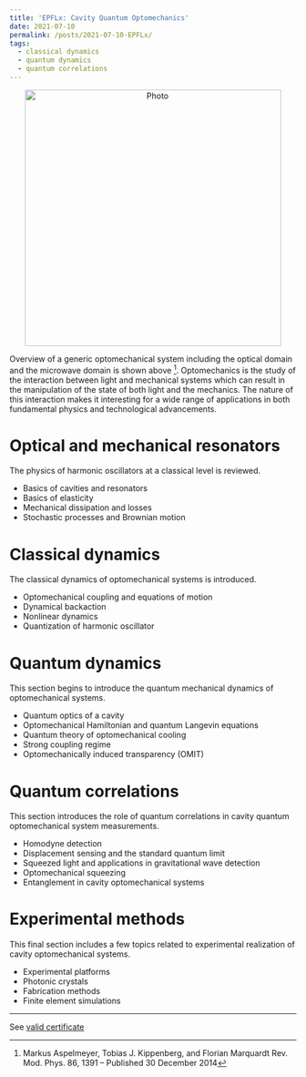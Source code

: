 ```yaml
---
title: 'EPFLx: Cavity Quantum Optomechanics'
date: 2021-07-10
permalink: /posts/2021-07-10-EPFLx/
tags:
  - classical dynamics
  - quantum dynamics
  - quantum correlations
---
```


<p align="center">
  <img src="https://haoxsia.github.io/images/posts/2022-10-30-overview-cavity.png?raw=true" alt="Photo" style="width: 450px;"/> 
</p>

Overview of a generic optomechanical system including the optical domain and the microwave domain is shown above [^1]. Optomechanics is the study of the interaction between light and mechanical systems which can result in the manipulation of the state of both light and the mechanics. The nature of this interaction makes it interesting for a wide range of applications in both fundamental physics and technological advancements.

# Optical and mechanical resonators

The physics of harmonic oscillators at a classical level is reviewed.

* Basics of cavities and resonators
* Basics of elasticity
* Mechanical dissipation and losses
* Stochastic processes and Brownian motion

# Classical dynamics

The classical dynamics of optomechanical systems is introduced.

* Optomechanical coupling and equations of motion
* Dynamical backaction
* Nonlinear dynamics
* Quantization of harmonic oscillator

# Quantum dynamics

This section begins to introduce the quantum mechanical dynamics of optomechanical systems.

* Quantum optics of a cavity
* Optomechanical Hamiltonian and quantum Langevin equations
* Quantum theory of optomechanical cooling
* Strong coupling regime
* Optomechanically induced transparency (OMIT)

# Quantum correlations

This section introduces the role of quantum correlations in cavity quantum optomechanical system measurements.

* Homodyne detection
* Displacement sensing and the standard quantum limit
* Squeezed light and applications in gravitational wave detection
* Optomechanical squeezing
* Entanglement in cavity optomechanical systems

# Experimental methods

This final section includes a few topics related to experimental realization of cavity optomechanical systems.

* Experimental platforms
* Photonic crystals
* Fabrication methods
* Finite element simulations

------

See [valid certificate](https://courses.edx.org/certificates/65f4f7eb19b9423dbc947b373689a192)

[^1]: Markus Aspelmeyer, Tobias J. Kippenberg, and Florian Marquardt Rev. Mod. Phys. 86, 1391 – Published 30 December 2014
